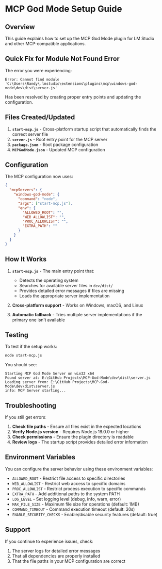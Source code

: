 # MCP God Mode Setup Guide

## Overview
This guide explains how to set up the MCP God Mode plugin for LM Studio and other MCP-compatible applications.

## Quick Fix for Module Not Found Error

The error you were experiencing:
```
Error: Cannot find module 'C:\Users\Randy\.lmstudio\extensions\plugins\mcp\windows-god-mode\dev\dist\server.js'
```

Has been resolved by creating proper entry points and updating the configuration.

## Files Created/Updated

1. **`start-mcp.js`** - Cross-platform startup script that automatically finds the correct server file
2. **`server.js`** - Root entry point for the MCP server
3. **`package.json`** - Root package configuration
4. **`MCPGodMode.json`** - Updated MCP configuration

## Configuration

The MCP configuration now uses:
```json
{
  "mcpServers": {
    "windows-god-mode": {
      "command": "node",
      "args": ["start-mcp.js"],
      "env": {
        "ALLOWED_ROOT": "",
        "WEB_ALLOWLIST": "",
        "PROC_ALLOWLIST": "",
        "EXTRA_PATH": ""
      }
    }
  }
}
```

## How It Works

1. **`start-mcp.js`** - The main entry point that:
   - Detects the operating system
   - Searches for available server files in `dev/dist/`
   - Provides detailed error messages if files are missing
   - Loads the appropriate server implementation

2. **Cross-platform support** - Works on Windows, macOS, and Linux

3. **Automatic fallback** - Tries multiple server implementations if the primary one isn't available

## Testing

To test if the setup works:
```bash
node start-mcp.js
```

You should see:
```
Starting MCP God Mode Server on win32 x64
Found server at: E:\GitHub Projects\MCP-God-Mode\dev\dist\server.js
Loading server from: E:\GitHub Projects\MCP-God-Mode\dev\dist\server.js
info: MCP Server starting...
```

## Troubleshooting

If you still get errors:

1. **Check file paths** - Ensure all files exist in the expected locations
2. **Verify Node.js version** - Requires Node.js 18.0.0 or higher
3. **Check permissions** - Ensure the plugin directory is readable
4. **Review logs** - The startup script provides detailed error information

## Environment Variables

You can configure the server behavior using these environment variables:
- `ALLOWED_ROOT` - Restrict file access to specific directories
- `WEB_ALLOWLIST` - Restrict web access to specific domains
- `PROC_ALLOWLIST` - Restrict process execution to specific commands
- `EXTRA_PATH` - Add additional paths to the system PATH
- `LOG_LEVEL` - Set logging level (debug, info, warn, error)
- `MAX_FILE_SIZE` - Maximum file size for operations (default: 1MB)
- `COMMAND_TIMEOUT` - Command execution timeout (default: 30s)
- `ENABLE_SECURITY_CHECKS` - Enable/disable security features (default: true)

## Support

If you continue to experience issues, check:
1. The server logs for detailed error messages
2. That all dependencies are properly installed
3. That the file paths in your MCP configuration are correct
